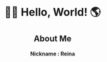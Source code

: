 <div>
    <div align="center">
        <h1>👋🏻 Hello, World! 🌎</h1>
    </div>
    <div align="center">
        <h2>About Me</h2>
        <h4>Nickname : Reina</h4>
    </div>
</div>
